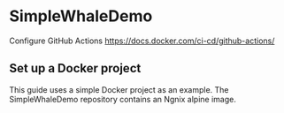 # SimpleWhaleDemo
Configure GitHub Actions https://docs.docker.com/ci-cd/github-actions/

## Set up a Docker project
This guide uses a simple Docker project as an example. The SimpleWhaleDemo repository contains an Ngnix alpine image.

